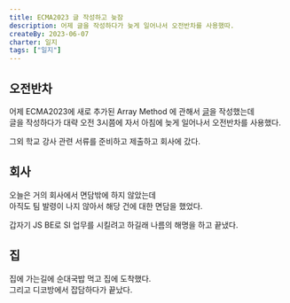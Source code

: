 ```yaml
---
title: ECMA2023 글 작성하고 늦잠
description: 어제 글을 작성하다가 늦게 일어나서 오전반차를 사용했따.
createBy: 2023-06-07
charter: 일지
tags: ["일지"]
---
```


## 오전반차

어제 ECMA2023에 새로 추가된 Array Method 에 관해서 [글](https://minseok0917.github.io/BLOG/frontend/2023ES.html)을 작성했는데  
글을 작성하다가 대략 오전 3시쯤에 자서 아침에 늦게 일어나서 오전반차를 사용했다.

그외 학교 강사 관련 서류를 준비하고 제출하고 회사에 갔다.

## 회사

오늘은 거의 회사에서 면담밖에 하지 않았는데  
아직도 팀 발령이 나지 않아서 해당 건에 대한 면담을 했었다.

갑자기 JS BE로 SI 업무를 시킬려고 하길래 나름의 해명을 하고 끝냈다.

## 집

집에 가는길에 순대국밥 먹고 집에 도착했다.  
그리고 디코방에서 잡담하다가 끝났다.
